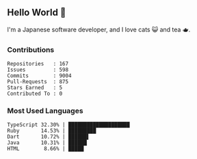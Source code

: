 ## Hello World 👋

I'm a Japanese software developer, and I love cats 😺 and tea 🫖.

### Contributions

    Repositories   : 167
    Issues         : 598
    Commits        : 9004
    Pull-Requests  : 875
    Stars Earned   : 5
    Contributed To : 0

### Most Used Languages

    TypeScript 32.30% | ████████████████████
    Ruby       14.53% | █████████
    Dart       10.72% | ██████▌
    Java       10.31% | ██████
    HTML        8.66% | █████
